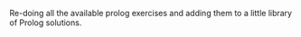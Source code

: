 Re-doing all the available prolog exercises and adding them to a
little library of Prolog solutions.
